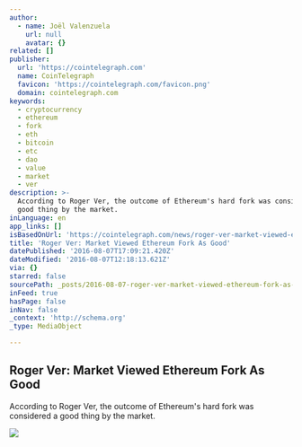 ```yaml
---
author:
  - name: Joël Valenzuela
    url: null
    avatar: {}
related: []
publisher:
  url: 'https://cointelegraph.com'
  name: CoinTelegraph
  favicon: 'https://cointelegraph.com/favicon.png'
  domain: cointelegraph.com
keywords:
  - cryptocurrency
  - ethereum
  - fork
  - eth
  - bitcoin
  - etc
  - dao
  - value
  - market
  - ver
description: >-
  According to Roger Ver, the outcome of Ethereum's hard fork was considered a
  good thing by the market.
inLanguage: en
app_links: []
isBasedOnUrl: 'https://cointelegraph.com/news/roger-ver-market-viewed-ethereum-fork-as-good'
title: 'Roger Ver: Market Viewed Ethereum Fork As Good'
datePublished: '2016-08-07T17:09:21.420Z'
dateModified: '2016-08-07T12:18:13.621Z'
via: {}
starred: false
sourcePath: _posts/2016-08-07-roger-ver-market-viewed-ethereum-fork-as-good.md
inFeed: true
hasPage: false
inNav: false
_context: 'http://schema.org'
_type: MediaObject

---
```

<article style=""><h1>Roger Ver: Market Viewed Ethereum Fork As Good</h1><p>According to Roger Ver, the outcome of Ethereum's hard fork was considered a good thing by the market.</p><img src="https://cointelegraph.com/images/725_Ly9jb2ludGVsZWdyYXBoLmNvbS9zdG9yYWdlL3VwbG9hZHMvdmlldy9lZjZmZDkxNWNiZTI2NTVkMzc3OTE0OGRiYzJkNTA4Yi5qcGc=.jpg" /></article>
